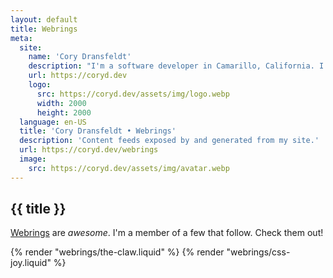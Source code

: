 ```yaml
---
layout: default
title: Webrings
meta:
  site:
    name: 'Cory Dransfeldt'
    description: "I'm a software developer in Camarillo, California. I enjoy hanging out with my beautiful family and 4 rescue dogs, technology, automation, music, writing, reading and tv and movies."
    url: https://coryd.dev
    logo:
      src: https://coryd.dev/assets/img/logo.webp
      width: 2000
      height: 2000
  language: en-US
  title: 'Cory Dransfeldt • Webrings'
  description: 'Content feeds exposed by and generated from my site.'
  url: https://coryd.dev/webrings
  image:
    src: https://coryd.dev/assets/img/avatar.webp
---
```


<h2
class="m-0 text-xl font-black leading-tight tracking-normal dark:text-gray-200 md:text-2xl mb-2"
>
{{ title }}
</h2>

[Webrings](https://en.wikipedia.org/wiki/Webring) are _awesome_. I'm a member of a few that follow. Check them out!

{% render "webrings/the-claw.liquid" %}
{% render "webrings/css-joy.liquid" %}

